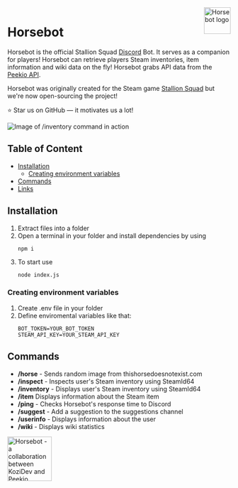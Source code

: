 <img src="https://cdn.discordapp.com/attachments/860582808790630431/1034923693438144563/HorsebotLogo.png" alt="Horsebot logo" title="Horsebot" align="right" height="60" />

<h1><b>Horsebot</b></h1>

Horsebot is the official Stallion Squad <a href="https://discord.gg/JYmVCVmSR7">Discord</a> Bot. It serves as a companion for players! Horsebot can retrieve players Steam inventories, item information and wiki data on the fly! Horsebot grabs API data from the <a href="https://www.peekio.no/api">Peekio API</a>.

Horsebot was originally created for the Steam game <a href="https://store.steampowered.com/app/1391070/Stallion_Squad">Stallion Squad</a> but we're now open-sourcing the project!
    
:star: Star us on GitHub — it motivates us a lot!

<img src="https://cdn.discordapp.com/attachments/860582808790630431/1034929371670122526/HorsebotShow.png" alt="Image of /inventory command in action" />

## Table of Content

- [Installation](#installation)
    - [Creating environment variables](#creating-environment-variables)
- [Commands](#commands)
- [Links](#links)
  
## Installation
<ol>
  <li>Extract files into a folder</li>
  <li>Open a terminal in your folder and install dependencies by using</li>
  
  `npm i`
  <li>To start use</li>
  
  `node index.js`
</ol>

### Creating environment variables
<ol>
  <li>Create .env file in your folder</li>
  <li>Define enviromental variables like that:</li>

```
BOT_TOKEN=YOUR_BOT_TOKEN
STEAM_API_KEY=YOUR_STEAM_API_KEY
```
  
   </ol>
   
## Commands

- <b>/horse</b> - Sends random image from thishorsedoesnotexist.com
- <b>/inspect</b> - Inspects user's Steam inventory using SteamId64
- <b>/inventory</b> - Displays user's Steam inventory using SteamId64
- <b>/item</b> Displays information about the Steam item
- <b>/ping</b> - Checks Horsebot's response time to Discord
- <b>/suggest</b> - Add a suggestion to the suggestions channel
- <b>/userinfo</b> - Displays information about the user
- <b>/wiki</b> - Displays wiki statistics

<img src="https://cdn.discordapp.com/attachments/860582808790630431/1034931233131610142/Credits.png" alt="Horsebot - a collaboration between KoziDev and Peekio" height="100" align="center" />
